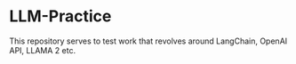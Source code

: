 # LLM-Practice

This repository serves to test work that revolves around LangChain, OpenAI API, LLAMA 2 etc. 
